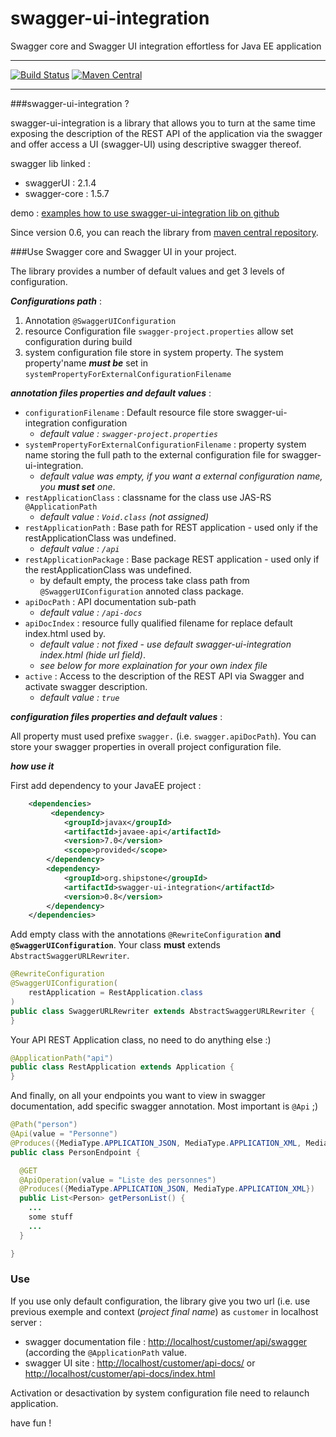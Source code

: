 # swagger-ui-integration
Swagger core and Swagger UI integration effortless for Java EE application

---

[![Build Status](https://travis-ci.org/ptitbob/swagger-ui-integration.svg?branch=master)](https://travis-ci.org/ptitbob/swagger-ui-integration)
[![Maven Central](https://maven-badges.herokuapp.com/maven-central/org.shipstone/swagger-ui-integration/badge.svg)](https://maven-badges.herokuapp.com/maven-central/org.shipstone/swagger-ui-integration)

---

###swagger-ui-integration ?

swagger-ui-integration is a library that allows you to turn at the same time exposing the description of the REST API of the application via the swagger and offer access a UI (swagger-UI) using descriptive swagger thereof.

swagger lib linked : 

* swaggerUI : 2.1.4
* swagger-core : 1.5.7

demo : [examples how to use swagger-ui-integration lib on github](https://github.com/ptitbob/swagger-ui-integration-test)

Since version 0.6, you can reach the library from [maven central repository](http://mvnrepository.com/artifact/org.shipstone/swagger-ui-integration). 

###Use Swagger core and Swagger UI in your project.

The library provides a number of default values and get 3 levels of configuration.

***Configurations path*** :

1. Annotation ```@SwaggerUIConfiguration```
2. resource Configuration file ```swagger-project.properties``` allow set configuration during build
3. system configuration file store in system property. The system property'name ***must be*** set in ```systemPropertyForExternalConfigurationFilename ```

***annotation files properties and default values*** : 

* ```configurationFilename``` : Default resource file store swagger-ui-integration configuration
    * *default value : ```swagger-project.properties```*
* ```systemPropertyForExternalConfigurationFilename``` : property system name storing the full path to the external configuration file for swagger-ui-integration.
    * *default value was empty, if you want a external configuration name, you* ***must set*** *one*.
* ```restApplicationClass``` : classname for the class use JAS-RS ```@ApplicationPath```
    * *default value : ```Void.class``` (not assigned)*
* ```restApplicationPath``` : Base path for REST application - used only if the restApplicationClass was undefined.
    * *default value : ```/api```*
* ```restApplicationPackage``` : Base package REST application - used only if the restApplicationClass was undefined.
    * by default empty, the process take class path from ```@SwaggerUIConfiguration``` annoted class package.
* ```apiDocPath``` : API documentation sub-path
    * *default value : ```/api-docs```*
* ```apiDocIndex``` : resource fully qualified filename for replace default index.html used by.
    * *default value : not fixed - use default swagger-ui-integration index.html (hide url field)*.
    * *see below for more explaination for your own index file*
* ```active``` : Access to the description of the REST API via Swagger and activate swagger description.
    * *default value : ```true```*

***configuration files properties and default values*** : 

All property must used prefixe ```swagger.``` (i.e. ```swagger.apiDocPath```). You can store your swagger properties in overall project configuration file.

***how use it***

First add dependency to your JavaEE project : 

```xml
    <dependencies>
    	 <dependency>
            <groupId>javax</groupId>
            <artifactId>javaee-api</artifactId>
            <version>7.0</version>
            <scope>provided</scope>
        </dependency>
        <dependency>
            <groupId>org.shipstone</groupId>
            <artifactId>swagger-ui-integration</artifactId>
            <version>0.8</version>
        </dependency>
    </dependencies>
```
Add empty class with the annotations ```@RewriteConfiguration``` **and** **```@SwaggerUIConfiguration```**. Your class **must** extends ```AbstractSwaggerURLRewriter```.


```java
@RewriteConfiguration
@SwaggerUIConfiguration(
    restApplication = RestApplication.class
)
public class SwaggerURLRewriter extends AbstractSwaggerURLRewriter {
}
```
Your API REST Application class, no need to do anything else :)

```java
@ApplicationPath("api")
public class RestApplication extends Application {
}
```

And finally, on all your endpoints you want to view in swagger documentation, add specific swagger annotation. Most important is ```@Api``` ;)

```java
@Path("person")
@Api(value = "Personne")
@Produces({MediaType.APPLICATION_JSON, MediaType.APPLICATION_XML, MediaType.TEXT_PLAIN})
public class PersonEndpoint {

  @GET
  @ApiOperation(value = "Liste des personnes")
  @Produces({MediaType.APPLICATION_JSON, MediaType.APPLICATION_XML})
  public List<Person> getPersonList() {
    ...
    some stuff
    ...
  }

}
```

### Use 

If you use only default configuration, the library give you two url (i.e. use previous exemple and context (*project final name*) as ```customer``` in localhost server : 

* swagger documentation file : [http://localhost/customer/api/swagger](http://localhost/customer/api/swagger) (according the ```@ApplicationPath``` value.
* swagger UI site : [http://localhost/customer/api-docs/](http://localhost/customer/api-docs/) or [http://localhost/customer/api-docs/index.html](http://localhost/customer/api-docs/index.html)

Activation or desactivation by system configuration file need to relaunch application.

have fun !
